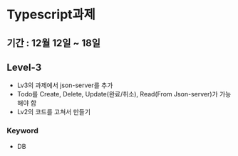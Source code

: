 # Typescript과제 

## 기간 : 12월 12일 ~ 18일

## Level-3
- Lv3의 과제에서 json-server를 추가
- Todo를 Create, Delete, Update(완료/취소),  Read(From Json-server)가 가능해야 함
- Lv2의 코드를 고쳐서 만들기

### Keyword
- DB
